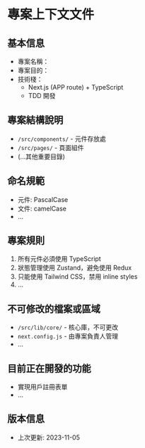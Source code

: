 # 專案上下文文件

## 基本信息

- 專案名稱：
- 專案目的：
- 技術棧：
  - Next.js (APP route) + TypeScript
  - TDD 開發

## 專案結構說明

- `/src/components/` - 元件存放處
- `/src/pages/` - 頁面組件
- (...其他重要目錄)

## 命名規範

- 元件: PascalCase
- 文件: camelCase
- ...

## 專案規則

1. 所有元件必須使用 TypeScript
2. 狀態管理使用 Zustand，避免使用 Redux
3. 只能使用 Tailwind CSS，禁用 inline styles
4. ...

## 不可修改的檔案或區域

- `/src/lib/core/` - 核心庫，不可更改
- `next.config.js` - 由專案負責人管理
- ...

## 目前正在開發的功能

- 實現用戶註冊表單
- ...

## 版本信息

- 上次更新: 2023-11-05

